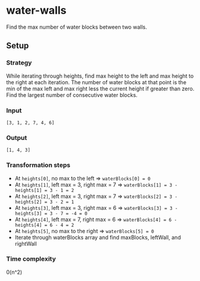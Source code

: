 # water-walls
Find the max number of water blocks between two walls.

## Setup

### Strategy
While iterating through heights, find max height to the left and max height to the right at each iteration. The number of water blocks at that point is the min of the max left and max right less the current height if greater than zero. Find the largest number of consecutive water blocks.

### Input
`[3, 1, 2, 7, 4, 6]`

### Output
`[1, 4, 3]`

### Transformation steps
* At `heights[0]`, no max to the left => `waterBlocks[0] = 0`
* At `heights[1]`, left max = 3, right max = 7 => `waterBlocks[1] = 3 - heights[1] = 3 - 1 = 2`
* At `heights[2]`, left max = 3, right max = 7 => `waterBlocks[2] = 3 - heights[2] = 3 - 2 = 1`
* At `heights[3]`, left max = 3, right max = 6 => `waterBlocks[3] = 3 - heights[3] = 3 - 7 = -4 = 0`
* At `heights[4]`, left max = 7, right max = 6 => `waterBlocks[4] = 6 - heights[4] = 6 - 4 = 2`
* At `heights[5]`, no max to the right => `waterBlocks[5] = 0`
* Iterate through waterBlocks array and find maxBlocks, leftWall, and rightWall

### Time complexity
0(n^2)
